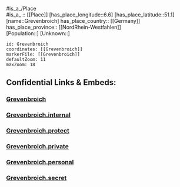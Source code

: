 ﻿---
location: [51.1,6.6] 
mapzoom: [7,12] 
mapmarker: city 
type: City
tags:
- geo/City


SpocWebEntityId: 30573
isDeleted: false
confidential: public

---
#is_a_/Place  
#is_a_ :: [[Place]] 
[has_place_longitude::6.6] 
[has_place_latitude::51.1] 
[name::Grevenbroich] 
has_place_country:: [[Germany]]  
has_place_province:: [[NordRhein-Westfahlen]]  
[Population::] 
[Unknown::] 


```leaflet
id: Grevenbroich
coordinates: [[Grevenbroich]] 
markerFile: [[Grevenbroich]] 
defaultZoom: 11 
maxZoom: 18
```


## Confidential Links & Embeds: 

### [Grevenbroich](/_public/Earth/Continent/Europe/Europe~Central/Germany/Germany~West/Nord_Rhein-Westfalen/counties~NW/Rhein-Kreis_Neuss/cities~Rhein-Kreis_Neuss/Grevenbroich.md) 

### [Grevenbroich.internal](/_internal/Earth/Continent/Europe/Europe~Central/Germany/Germany~West/Nord_Rhein-Westfalen/counties~NW/Rhein-Kreis_Neuss/cities~Rhein-Kreis_Neuss/Grevenbroich.internal.md) 

### [Grevenbroich.protect](/_protect/Earth/Continent/Europe/Europe~Central/Germany/Germany~West/Nord_Rhein-Westfalen/counties~NW/Rhein-Kreis_Neuss/cities~Rhein-Kreis_Neuss/Grevenbroich.protect.md) 

### [Grevenbroich.private](/_private/Earth/Continent/Europe/Europe~Central/Germany/Germany~West/Nord_Rhein-Westfalen/counties~NW/Rhein-Kreis_Neuss/cities~Rhein-Kreis_Neuss/Grevenbroich.private.md) 

### [Grevenbroich.personal](/_personal/Earth/Continent/Europe/Europe~Central/Germany/Germany~West/Nord_Rhein-Westfalen/counties~NW/Rhein-Kreis_Neuss/cities~Rhein-Kreis_Neuss/Grevenbroich.personal.md) 

### [Grevenbroich.secret](/_secret/Earth/Continent/Europe/Europe~Central/Germany/Germany~West/Nord_Rhein-Westfalen/counties~NW/Rhein-Kreis_Neuss/cities~Rhein-Kreis_Neuss/Grevenbroich.secret.md) 
